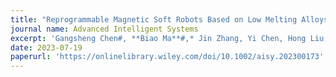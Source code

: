 ```yaml
---
title: "Reprogrammable Magnetic Soft Robots Based on Low Melting Alloys"
journal name: Advanced Intelligent Systems
excerpt: 'Gangsheng Chen#, **Biao Ma**#,* Jin Zhang, Yi Chen, Hong Liu,* Advanced Intelligent Systems'
date: 2023-07-19
paperurl: 'https://onlinelibrary.wiley.com/doi/10.1002/aisy.202300173'
---
```

